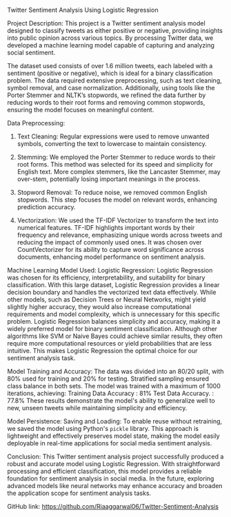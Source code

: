 Twitter Sentiment Analysis Using Logistic Regression

Project Description:
This project is a Twitter sentiment analysis model designed to classify tweets as either positive or negative, providing insights into public opinion across various topics. By processing Twitter data, we developed a machine learning model capable of capturing and analyzing social sentiment.

The dataset used consists of over 1.6 million tweets, each labeled with a sentiment (positive or negative), which is ideal for a binary classification problem. The data required extensive preprocessing, such as text cleaning, symbol removal, and case normalization. Additionally, using tools like the Porter Stemmer and NLTK’s stopwords, we refined the data further by reducing words to their root forms and removing common stopwords, ensuring the model focuses on meaningful content.

Data Preprocessing:
1.	Text Cleaning: Regular expressions were used to remove unwanted symbols, converting the text to lowercase to maintain consistency.

2.	Stemming: We employed the Porter Stemmer to reduce words to their root forms. This method was selected for its speed and simplicity for English text. More complex stemmers, like the Lancaster Stemmer, may over-stem, potentially losing important meanings in the process.

3.	Stopword Removal: To reduce noise, we removed common English stopwords. This step focuses the model on relevant words, enhancing prediction accuracy.

4.	Vectorization: We used the TF-IDF Vectorizer to transform the text into numerical features. TF-IDF highlights important words by their frequency and relevance, emphasizing unique words across tweets and reducing the impact of commonly used ones. It was chosen over CountVectorizer for its ability to capture word significance across documents, enhancing model performance on sentiment analysis.

Machine Learning Model Used: Logistic Regression:
Logistic Regression was chosen for its efficiency, interpretability, and suitability for binary classification. With this large dataset, Logistic Regression provides a linear decision boundary and handles the vectorized text data effectively. While other models, such as Decision Trees or Neural Networks, might yield slightly higher accuracy, they would also increase computational requirements and model complexity, which is unnecessary for this specific problem. Logistic Regression balances simplicity and accuracy, making it a widely preferred model for binary sentiment classification.
Although other algorithms like SVM or Naive Bayes could achieve similar results, they often require more computational resources or yield probabilities that are less intuitive. This makes Logistic Regression the optimal choice for our sentiment analysis task.
 
Model Training and Accuracy:
The data was divided into an 80/20 split, with 80% used for training and 20% for testing. Stratified sampling ensured class balance in both sets. The model was trained with a maximum of 1000 iterations, achieving:
Training Data Accuracy : 81%
Test Data Accuracy.    : 77.8%
These results demonstrate the model's ability to generalize well to new, unseen tweets while maintaining simplicity and efficiency.

Model Persistence: Saving and Loading:
To enable reuse without retraining, we saved the model using Python's `pickle` library. This approach is lightweight and effectively preserves model state, making the model easily deployable in real-time applications for social media sentiment analysis.

Conclusion:
This Twitter sentiment analysis project successfully produced a robust and accurate model using Logistic Regression. With straightforward processing and efficient classification, this model provides a reliable foundation for sentiment analysis in social media. In the future, exploring advanced models like neural networks may enhance accuracy and broaden the application scope for sentiment analysis tasks.

GitHub link: https://github.com/Riaaggarwal06/Twitter-Sentiment-Analysis
